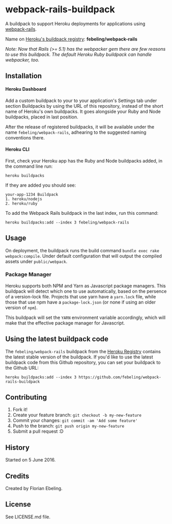 # webpack-rails-buildpack

A buildpack to support Heroku deployments for applications using [webpack-rails](https://github.com/mipearson/webpack-rails).

Name on [Heroku's buildpack registry](https://devcenter.heroku.com/articles/buildpack-registry): __febeling/webpack-rails__

_Note: Now that Rails (>= 5.1) has the webpacker gem there are few reasons to use this buildpack. 
The default Heroku Ruby buildpack can handle webpacker, too._

## Installation

#### Heroku Dashboard

Add a custom buildpack to your to your application's Settings tab
under section Buildpacks by using the URL of this repository, instead
of the short name of Heroku's own buildpacks. It goes alongside your
Ruby and Node buildpacks, placed in last position.

After the release of registered buildpacks, it will be available under
the name `febeling/webpack-rails`, adhearing to the suggested naming
conventions there.

#### Heroku CLI

First, check your Heroku app has the Ruby and Node buildpacks added,
in the command line run:

    heroku buildpacks

If they are added you should see:

    your-app-1234 Buildpack
    1. heroku/nodejs
    2. heroku/ruby

To add the Webpack Rails buildpack in the last index, run this command:

    heroku buildpacks:add --index 3 febeling/webpack-rails

## Usage

On deployment, the buildpack runs the build command `bundle exec rake
webpack:compile`. Under default configuration that will output the
compiled assets under `public/webpack`.

### Package Manager

Heroku supports both NPM and Yarn as Javascript package managers. This
buildpack will detect which one to use automatically, based on the
persence of a version-lock file.  Projects that use yarn have a
`yarn.lock` file, while those that use npm have a `package-lock.json`
(or none if using an older version of `npm`).

This buildpack will set the `YARN` environment variable accordingly, which
will make that the effective package manager for Javascript.

## Using the latest buildpack code

The `febeling/webpack-rails` buildpack from the [Heroku
Registry](https://devcenter.heroku.com/articles/buildpack-registry)
contains the latest stable version of the buildpack. If you'd like to
use the latest buildpack code from this Github repository, you can set
your buildpack to the Github URL:

    heroku buildpacks:add --index 3 https://github.com/febeling/webpack-rails-buildpack

## Contributing

1. Fork it!
2. Create your feature branch: `git checkout -b my-new-feature`
3. Commit your changes: `git commit -am 'Add some feature'`
4. Push to the branch: `git push origin my-new-feature`
5. Submit a pull request :D

## History

Started on 5 June 2016.

## Credits

Created by Florian Ebeling.

## License

See LICENSE.md file.
